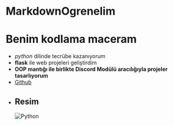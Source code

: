 # MarkdownOgrenelim


# Benim kodlama maceram
- *python* dilinde tecrübe kazanıyorum
- **flask** ile web projeleri geliştirdim
- **OOP mantığı ile birlikte Discord Modülü aracılığıyla projeler tasarlıyorum**
- [Github](https://www.github.com)
- ## Resim
  ![Python](https://img.shields.io/badge/Python-3670A0?style=for-the-badge&logo=python&logoColor=ffdd54)



